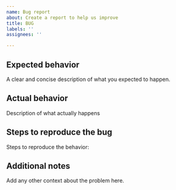 ```yaml
---
name: Bug report
about: Create a report to help us improve
title: BUG
labels: ''
assignees: ''

---
```


## Expected behavior
A clear and concise description of what you expected to happen.

## Actual behavior
Description of what actually happens

## Steps to reproduce the bug
Steps to reproduce the behavior:

## Additional notes
Add any other context about the problem here.
